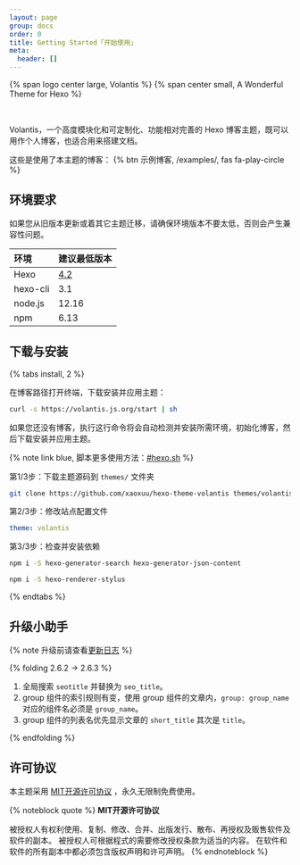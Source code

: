 ```yaml
---
layout: page
group: docs
order: 0
title: Getting Started「开始使用」
meta:
  header: []
---
```


<p>
{% span logo center large, Volantis %}
{% span center small, A Wonderful Theme for Hexo %}
</p>
<br>

Volantis，一个高度模块化和可定制化、功能相对完善的 Hexo 博客主题，既可以用作个人博客，也适合用来搭建文档。

这些是使用了本主题的博客： {% btn 示例博客, /examples/, fas fa-play-circle %}

## 环境要求

如果您从旧版本更新或着其它主题迁移，请确保环境版本不要太低，否则会产生兼容性问题。

| 环境 | 建议最低版本 |
| :-- | :-- |
| Hexo | <u>4.2</u> |
| hexo-cli | 3.1 |
| node.js | 12.16 |
| npm | 6.13 |


## 下载与安装

{% tabs install, 2 %}

<!-- tab 脚本自动安装 -->

在博客路径打开终端，下载安装并应用主题：
```sh
curl -s https://volantis.js.org/start | sh
```
如果您还没有博客，执行这行命令将会自动检测并安装所需环境，初始化博客，然后下载安装并应用主题。

{% note link blue, 脚本更多使用方法：[#hexo.sh](https://xaoxuu.com/wiki/hexo.sh/) %}

<!-- endtab -->

<!-- tab 手动安装 -->

第1/3步：下载主题源码到 `themes/` 文件夹
```sh
git clone https://github.com/xaoxuu/hexo-theme-volantis themes/volantis
```

第2/3步：修改站点配置文件
```yaml blog/_config.yml
theme: volantis
```

第3/3步：检查并安装依赖

```sh 安装 Hexo 搜索的依赖包：
npm i -S hexo-generator-search hexo-generator-json-content
```
```sh 安装 stylus 渲染器：
npm i -S hexo-renderer-stylus
```

<!-- endtab -->

{% endtabs %}

## 升级小助手

{% note 升级前请查看[更新日志](https://github.com/xaoxuu/hexo-theme-volantis/releases/) %}

{% folding 2.6.2 -> 2.6.3 %}

1. 全局搜索 `seotitle` 并替换为 `seo_title`。
2. group 组件的索引规则有变，使用 group 组件的文章内，`group: group_name` 对应的组件名必须是 `group_name`。
2. group 组件的列表名优先显示文章的 `short_title` 其次是 `title`。

{% endfolding %}

## 许可协议

本主题采用 [MIT开源许可协议](https://cdn.jsdelivr.net/gh/xaoxuu/hexo-theme-volantis/LICENSE) ，永久无限制免费使用。

{% noteblock quote %}
**MIT开源许可协议**

被授权人有权利使用、复制、修改、合并、出版发行、散布、再授权及贩售软件及软件的副本。
被授权人可根据程式的需要修改授权条款为适当的内容。
在软件和软件的所有副本中都必须包含版权声明和许可声明。
{% endnoteblock %}
